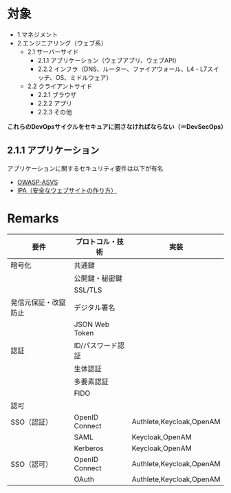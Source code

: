 # 対象
- 1.マネジメント
- 2.エンジニアリング（ウェブ系）
  - 2.1 サーバーサイド
    - 2.1.1 アプリケーション（ウェブアプリ、ウェブAPI）
    - 2.2.2 インフラ（DNS、ルーター、ファイアウォール、L4・L7スイッチ、OS、ミドルウェア）
  - 2.2 クライアントサイド
    - 2.2.1 ブラウザ
    - 2.2.2 アプリ
    - 2.2.3 その他

**これらのDevOpsサイクルをセキュアに回さなければならない（＝DevSecOps）**

## 2.1.1 アプリケーション
アプリケーションに関するセキュリティ要件は以下が有名
- [OWASP-ASVS](https://github.com/OWASP/ASVS)
- [IPA（安全なウェブサイトの作り方）](https://www.ipa.go.jp/security/vuln/websecurity.html)


# Remarks
|  要件  |  プロトコル・技術  |  実装  |
| ---- | ---- | ---- |
|  暗号化  |  共通鍵  |    |
|    |  公開鍵・秘密鍵  |    |
|    |  SSL/TLS  |    |
|  発信元保証・改竄防止  |  デジタル署名  |    |
|    |  JSON Web Token  |    |
|  認証  |  ID/パスワード認証  |    |
|    |  生体認証  |    |
|    |  多要素認証  |    |
|    |  FIDO  |    |
|  認可  |    |    |
|  SSO（認証）  |  OpenID Connect  |  Authlete,Keycloak,OpenAM  |
|    |  SAML  |  Keycloak,OpenAM  |
|    |  Kerberos  |  Keycloak,OpenAM  |
|  SSO（認可）  |  OpenID Connect  |  Authlete,Keycloak,OpenAM  |
|    |  OAuth  |  Authlete,Keycloak,OpenAM  |
